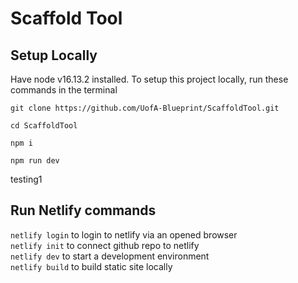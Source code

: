 # Scaffold Tool
## Setup Locally
Have node v16.13.2 installed. To setup this project locally, run these commands in the terminal
```
git clone https://github.com/UofA-Blueprint/ScaffoldTool.git
```

```
cd ScaffoldTool
```

```
npm i
```

```
npm run dev
```
testing1

## Run Netlify commands
`netlify login` to login to netlify via an opened browser\
`netlify init` to connect github repo to netlify\
`netlify dev` to start a development environment\
`netlify build` to build static site locally

